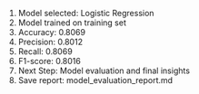 1. Model selected: Logistic Regression
2. Model trained on training set
3. Accuracy: 0.8069
4. Precision: 0.8012
5. Recall: 0.8069
6. F1-score: 0.8016
7. Next Step: Model evaluation and final insights
8. Save report: model_evaluation_report.md
